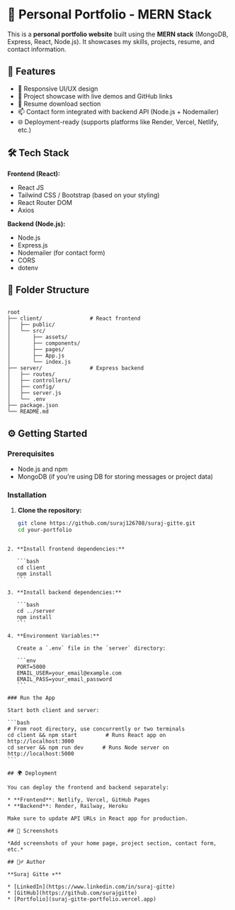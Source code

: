 
# 💼 Personal Portfolio - MERN Stack

This is a **personal portfolio website** built using the **MERN stack** (MongoDB, Express, React, Node.js). It showcases my skills, projects, resume, and contact information.

## 🚀 Features

- 🎨 Responsive UI/UX design
- 📁 Project showcase with live demos and GitHub links
- 📄 Resume download section
- 📫 Contact form integrated with backend API (Node.js + Nodemailer)
- 🌐 Deployment-ready (supports platforms like Render, Vercel, Netlify, etc.)

## 🛠 Tech Stack

**Frontend (React):**
- React JS
- Tailwind CSS / Bootstrap (based on your styling)
- React Router DOM
- Axios

**Backend (Node.js):**
- Node.js
- Express.js
- Nodemailer (for contact form)
- CORS
- dotenv

## 📁 Folder Structure

```

root
├── client/               # React frontend
│   ├── public/
│   └── src/
│       ├── assets/
│       ├── components/
│       ├── pages/
│       ├── App.js
│       └── index.js
├── server/               # Express backend
│   ├── routes/
│   ├── controllers/
│   ├── config/
│   ├── server.js
│   └── .env
├── package.json
└── README.md

````

## ⚙️ Getting Started

### Prerequisites

- Node.js and npm
- MongoDB (if you're using DB for storing messages or project data)

### Installation

1. **Clone the repository:**
   ```bash
   git clone https://github.com/suraj126708/suraj-gitte.git
   cd your-portfolio
````

2. **Install frontend dependencies:**

   ```bash
   cd client
   npm install
   ```

3. **Install backend dependencies:**

   ```bash
   cd ../server
   npm install
   ```

4. **Environment Variables:**

   Create a `.env` file in the `server` directory:

   ```env
   PORT=5000
   EMAIL_USER=your_email@example.com
   EMAIL_PASS=your_email_password
   ```

### Run the App

Start both client and server:

```bash
# From root directory, use concurrently or two terminals
cd client && npm start         # Runs React app on http://localhost:3000
cd server && npm run dev      # Runs Node server on http://localhost:5000
```

## 🌍 Deployment

You can deploy the frontend and backend separately:

* **Frontend**: Netlify, Vercel, GitHub Pages
* **Backend**: Render, Railway, Heroku

Make sure to update API URLs in React app for production.

## 📸 Screenshots

*Add screenshots of your home page, project section, contact form, etc.*

## 🙋‍♂️ Author

**Suraj Gitte ☀**

* [LinkedIn](https://www.linkedin.com/in/suraj-gitte)
* [GitHub](https://github.com/surajgitte)
* [Portfolio](suraj-gitte-portfolio.vercel.app)

